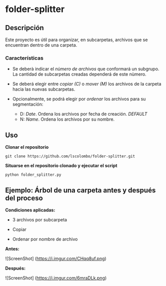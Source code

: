 # folder-splitter

## Descripción

Este proyecto es útil para organizar, en subcarpetas, archivos que se encuentran dentro de una carpeta.

### Características

- Se deberà indicar el *nùmero de archivos* que conformará un subgrupo. La cantidad de subcarpetas creadas dependerá de este nùmero. 

- Se deberá elegir entre *copiar (C)* o *mover (M)* los archivos de la carpeta hacia las nuevas subcarpetas.

- Opcionalmente, se podrá elegir por *ordenar* los archivos para su segmentación:
  - D: *Date*. Ordena los archivos por fecha de creación. *DEFAULT*
  - N: *Name*. Ordena los archivos por su nombre.


## Uso

**Clonar el repositorio**

`git clone https://github.com/lscolombo/folder-splitter.git`


**Situarse en el repositorio clonado y ejecutar el script**

`python folder_splitter.py`


## Ejemplo: Árbol de una carpeta antes y después del proceso

**Condiciones aplicadas:**
- 3 archivos por subcarpeta

- Copiar

- Ordenar por nombre de archivo


**Antes:**

![ScreenShot] (https://i.imgur.com/CHqq8uf.png)

**Después:**

![ScreenShot] (https://i.imgur.com/6mraDLk.png)

